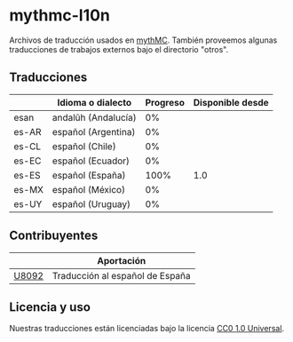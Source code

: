 # mythmc-l10n
Archivos de traducción usados en [mythMC](https://discord.mythmc.ovh). También proveemos algunas traducciones de trabajos externos bajo el directorio "otros".

## Traducciones

|           | Idioma o dialecto    | Progreso | Disponible desde |
|-----------|----------------------|----------|------------------|
| esan      | andalûh (Andalucía)  | 0%       |                  |
| es-AR     | español (Argentina)  | 0%       |                  |
| es-CL     | español (Chile)      | 0%       |                  |
| es-EC     | español (Ecuador)    | 0%       |                  |
| es-ES     | español (España)     | 100%     | 1.0              |
| es-MX     | español (México)     | 0%       |                  |
| es-UY     | español (Uruguay)    | 0%       |                  |

## Contribuyentes

|                                       | Aportación                      |
|---------------------------------------|---------------------------------|
| [U8092](https://github.com/U8092)     | Traducción al español de España |

## Licencia y uso
Nuestras traducciones están licenciadas bajo la licencia [CC0 1.0 Universal](https://github.com/myth-MC/mythmc-l10n/blob/main/LICENSE).
